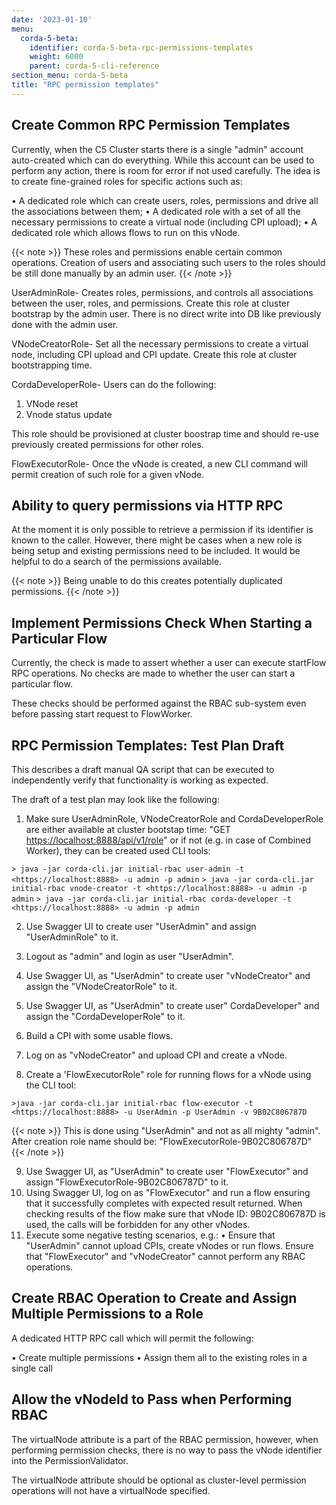 ```yaml
---
date: '2023-01-10'
menu:
  corda-5-beta:
    identifier: corda-5-beta-rpc-permissions-templates
    weight: 6000
    parent: corda-5-cli-reference
section_menu: corda-5-beta
title: "RPC permission templates"
---
```


## Create Common RPC Permission Templates

Currently, when the C5 Cluster starts there is a single "admin" account auto-created which can do everything. While this account can be used to perform any action, there is room for error if not used carefully. The idea is to create fine-grained roles for specific actions such as:

• A dedicated role which can create users, roles, permissions and drive all the associations between them;
• A dedicated role with a set of all the necessary permissions to create a virtual node (including CPI upload);
• A dedicated role which allows flows to run on this vNode.

{{< note >}}
These roles and permissions enable certain common operations. Creation of users and associating such users to the roles should be still done manually by an admin user.
{{< /note >}}

UserAdminRole- Creates roles, permissions, and controls all associations between the user, roles, and permissions. Create this role at cluster bootstrap by the admin user. There is no direct write into DB like previously done with the admin user.

VNodeCreatorRole- Set all the necessary permissions to create a virtual node, including CPI upload and CPI update. Create this role at cluster bootstrapping time.

CordaDeveloperRole- Users can do the following:

1. VNode reset
2. Vnode status update

This role should be provisioned at cluster boostrap time and should re-use previously created permissions for other roles.

FlowExecutorRole- Once the vNode is created, a new CLI command will permit creation of such role for a given vNode.

## Ability to query permissions via HTTP RPC

At the moment it is only possible to retrieve a permission if its identifier is known to the caller.
However, there might be cases when a new role is being setup and existing permissions need to be included. It would be helpful to do a search of the permissions available.

{{< note >}}
Being unable to do this creates potentially duplicated permissions.
{{< /note >}}

## Implement Permissions Check When Starting a Particular Flow

Currently, the check is made to assert whether a user can execute startFlow RPC operations. No checks are made to whether the user can start a particular flow.

These checks should be performed against the RBAC sub-system even before passing start request to FlowWorker.

## RPC Permission Templates: Test Plan Draft

This describes a draft manual QA script that can be executed to independently verify that functionality is working as expected.

The draft of a test plan may look like the following:

1. Make sure UserAdminRole, VNodeCreatorRole and CordaDeveloperRole are either available at cluster bootstap time:
"GET <https://localhost:8888/api/v1/role>" or if not (e.g. in case of Combined Worker), they can be created used CLI tools:

`> java -jar corda-cli.jar initial-rbac user-admin -t <https://localhost:8888> -u admin -p admin`
`> java -jar corda-cli.jar initial-rbac vnode-creator -t <https://localhost:8888> -u admin -p admin`
`> java -jar corda-cli.jar initial-rbac corda-developer -t <https://localhost:8888> -u admin -p admin`

2. Use Swagger UI to create user "UserAdmin" and assign "UserAdminRole" to it.

3. Logout as "admin" and login as user "UserAdmin".
4. Use Swagger UI, as "UserAdmin" to create user "vNodeCreator" and assign the "VNodeCreatorRole" to it.
5. Use Swagger UI, as "UserAdmin" to create user" CordaDeveloper" and assign the "CordaDeveloperRole" to it.
6. Build a CPI with some usable flows.
7. Log on as "vNodeCreator" and upload CPI and create a vNode.
8. Create a 'FlowExecutorRole" role for running flows for a vNode using the CLI tool:

`>java -jar corda-cli.jar initial-rbac flow-executor -t <https://localhost:8888> -u UserAdmin -p UserAdmin -v 9B02C806787D`

{{< note >}}
This is done using "UserAdmin" and not as all mighty "admin".
After creation role name should be: "FlowExecutorRole-9B02C806787D"
{{< /note >}}

9. Use Swagger UI, as "UserAdmin" to create user "FlowExecutor" and assign "FlowExecutorRole-9B02C806787D" to it.
10. Using Swagger UI, log on as "FlowExecutor" and run a flow ensuring that it successfully completes with expected result returned. When checking results of the flow make sure that vNode ID: 9B02C806787D is used, the calls will be forbidden for any other vNodes.
11. Execute some negative testing scenarios, e.g.:
• Ensure that "UserAdmin" cannot upload CPIs, create vNodes or run flows.
Ensure that "FlowExecutor" and "vNodeCreator" cannot perform any RBAC operations.

## Create RBAC Operation to Create and Assign Multiple Permissions to a Role

A dedicated HTTP RPC call which will permit the following:

• Create multiple permissions
• Assign them all to the existing roles in a single call

## Allow the vNodeld to Pass when Performing RBAC

The virtualNode attribute is a part of the RBAC permission, however, when performing permission checks, there is no way to pass the vNode identifier into the PermissionValidator.

The virtualNode attribute should be optional as cluster-level permission operations will not have a virtualNode specified.